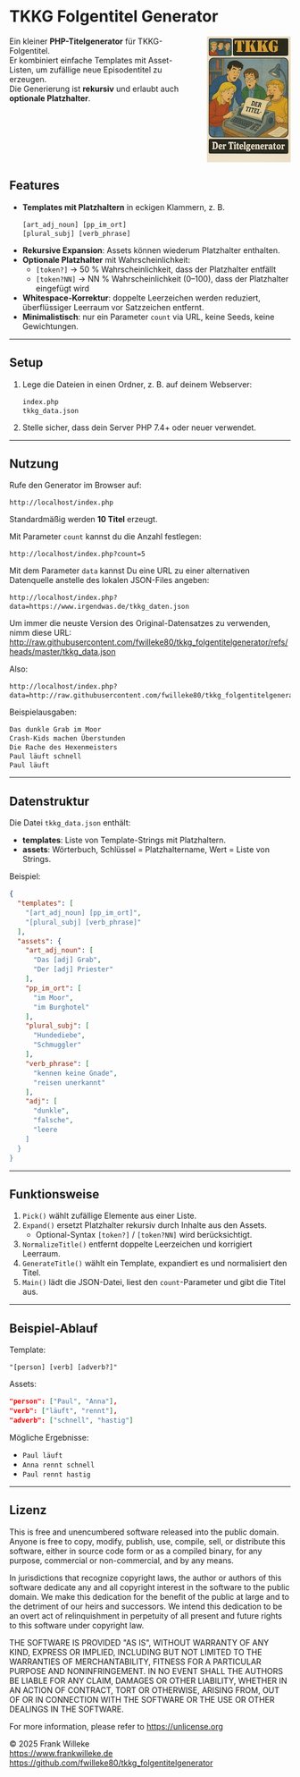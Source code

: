 # TKKG Folgentitel Generator

<img src="./titleimage.jpg" style="float: right; width: 150px; margin-left: 2em;" />

Ein kleiner **PHP-Titelgenerator** für TKKG-Folgentitel.  
Er kombiniert einfache Templates mit Asset-Listen, um zufällige neue Episodentitel zu erzeugen.  
Die Generierung ist **rekursiv** und erlaubt auch **optionale Platzhalter**.

<div style="clear: both;"></div>

## Features

- **Templates mit Platzhaltern** in eckigen Klammern, z. B.  
  ```text
  [art_adj_noun] [pp_im_ort]
  [plural_subj] [verb_phrase]
  ```
- **Rekursive Expansion**: Assets können wiederum Platzhalter enthalten.
- **Optionale Platzhalter** mit Wahrscheinlichkeit:  
  - `[token?]` → 50 % Wahrscheinlichkeit, dass der Platzhalter entfällt  
  - `[token?NN]` → NN % Wahrscheinlichkeit (0–100), dass der Platzhalter eingefügt wird  
- **Whitespace-Korrektur**: doppelte Leerzeichen werden reduziert, überflüssiger Leerraum vor Satzzeichen entfernt.
- **Minimalistisch**: nur ein Parameter `count` via URL, keine Seeds, keine Gewichtungen.

---

## Setup

1. Lege die Dateien in einen Ordner, z. B. auf deinem Webserver:
   ```
   index.php
   tkkg_data.json
   ```
2. Stelle sicher, dass dein Server PHP 7.4+ oder neuer verwendet.

---

## Nutzung

Rufe den Generator im Browser auf:

```url
http://localhost/index.php
```

Standardmäßig werden **10 Titel** erzeugt.  

Mit Parameter `count` kannst du die Anzahl festlegen:

```url
http://localhost/index.php?count=5
```

Mit dem Parameter `data` kannst Du eine URL zu einer alternativen Datenquelle anstelle des lokalen JSON-Files angeben:

```url
http://localhost/index.php?data=https://www.irgendwas.de/tkkg_daten.json
```

Um immer die neuste Version des Original-Datensatzes zu verwenden, nimm diese URL:  
http://raw.githubusercontent.com/fwilleke80/tkkg_folgentitelgenerator/refs/heads/master/tkkg_data.json

Also:

```url
http://localhost/index.php?data=http://raw.githubusercontent.com/fwilleke80/tkkg_folgentitelgenerator/refs/heads/master/tkkg_data.json
```

Beispielausgaben:

```
Das dunkle Grab im Moor
Crash-Kids machen Überstunden
Die Rache des Hexenmeisters
Paul läuft schnell
Paul läuft
```

---

## Datenstruktur

Die Datei `tkkg_data.json` enthält:

- **templates**: Liste von Template-Strings mit Platzhaltern.
- **assets**: Wörterbuch, Schlüssel = Platzhaltername, Wert = Liste von Strings.

Beispiel:

```json
{
  "templates": [
    "[art_adj_noun] [pp_im_ort]",
    "[plural_subj] [verb_phrase]"
  ],
  "assets": {
    "art_adj_noun": [
      "Das [adj] Grab",
      "Der [adj] Priester"
    ],
    "pp_im_ort": [
      "im Moor",
      "im Burghotel"
    ],
    "plural_subj": [
      "Hundediebe",
      "Schmuggler"
    ],
    "verb_phrase": [
      "kennen keine Gnade",
      "reisen unerkannt"
    ],
    "adj": [
      "dunkle",
      "falsche",
      "leere
    ]
  }
}
```

---

## Funktionsweise

1. `Pick()` wählt zufällige Elemente aus einer Liste.
2. `Expand()` ersetzt Platzhalter rekursiv durch Inhalte aus den Assets.  
   - Optional-Syntax `[token?]` / `[token?NN]` wird berücksichtigt.
3. `NormalizeTitle()` entfernt doppelte Leerzeichen und korrigiert Leerraum.
4. `GenerateTitle()` wählt ein Template, expandiert es und normalisiert den Titel.
5. `Main()` lädt die JSON-Datei, liest den `count`-Parameter und gibt die Titel aus.

---

## Beispiel-Ablauf

Template:  
```
"[person] [verb] [adverb?]"
```

Assets:  
```json
"person": ["Paul", "Anna"],
"verb": ["läuft", "rennt"],
"adverb": ["schnell", "hastig"]
```

Mögliche Ergebnisse:  
- `Paul läuft`  
- `Anna rennt schnell`  
- `Paul rennt hastig`  

---

## Lizenz

This is free and unencumbered software released into the public domain.
Anyone is free to copy, modify, publish, use, compile, sell, or distribute this software, either in source code form or as a compiled binary, for any purpose, commercial or non-commercial, and by any means.

In jurisdictions that recognize copyright laws, the author or authors of this software dedicate any and all copyright interest in the software to the public domain. We make this dedication for the benefit of the public at large and to the detriment of our heirs and successors. We intend this dedication to be an overt act of relinquishment in perpetuity of all present and future rights to this software under copyright law.

THE SOFTWARE IS PROVIDED "AS IS", WITHOUT WARRANTY OF ANY KIND, EXPRESS OR IMPLIED, INCLUDING BUT NOT LIMITED TO THE WARRANTIES OF MERCHANTABILITY, FITNESS FOR A PARTICULAR PURPOSE AND NONINFRINGEMENT. IN NO EVENT SHALL THE AUTHORS BE LIABLE FOR ANY CLAIM, DAMAGES OR OTHER LIABILITY, WHETHER IN AN ACTION OF CONTRACT, TORT OR OTHERWISE, ARISING FROM, OUT OF OR IN CONNECTION WITH THE SOFTWARE OR THE USE OR OTHER DEALINGS IN THE SOFTWARE.

For more information, please refer to https://unlicense.org

© 2025 Frank Willeke  
https://www.frankwilleke.de  
https://github.com/fwilleke80/tkkg_folgentitelgenerator